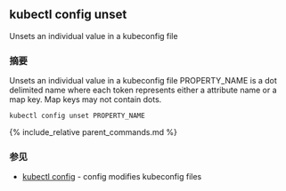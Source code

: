 ---
---

## kubectl config unset

Unsets an individual value in a kubeconfig file

### 摘要


Unsets an individual value in a kubeconfig file
PROPERTY_NAME is a dot delimited name where each token represents either a attribute name or a map key.  Map keys may not contain dots.

```
kubectl config unset PROPERTY_NAME
```

{% include_relative parent_commands.md %}

### 参见

* [kubectl config](/docs/user-guide/kubectl/kubectl_config/)	 - config modifies kubeconfig files


